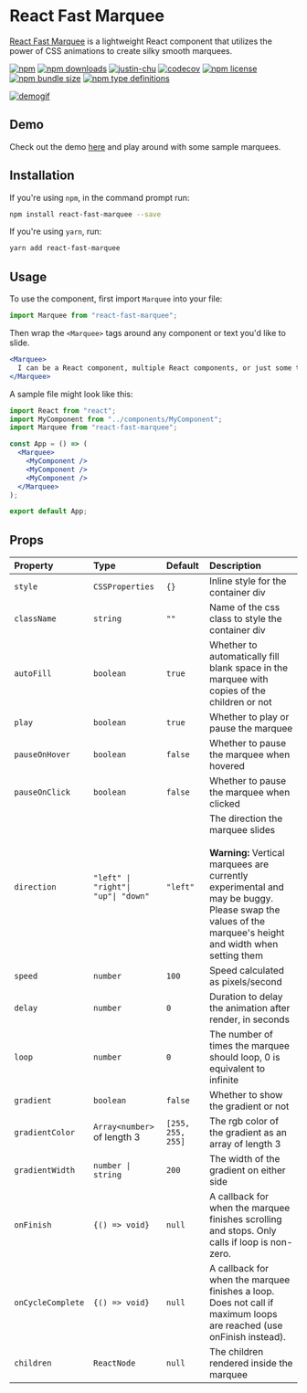 # React Fast Marquee

[React Fast Marquee](https://www.react-fast-marquee.com) is a lightweight React component that utilizes the power of CSS animations to create silky smooth marquees.

[![npm](https://img.shields.io/npm/v/react-fast-marquee.svg)](https://www.npmjs.com/package/react-fast-marquee)
[![npm downloads](https://img.shields.io/npm/dt/react-fast-marquee.svg)](https://www.npmjs.com/package/react-fast-marquee)
[![justin-chu](https://circleci.com/gh/justin-chu/react-fast-marquee.svg?style=svg)](https://circleci.com/gh/justin-chu/react-fast-marquee)
[![codecov](https://codecov.io/gh/justin-chu/react-fast-marquee/branch/master/graph/badge.svg?token=52Q4YZYFME)](https://codecov.io/gh/justin-chu/react-fast-marquee)
[![npm license](https://img.shields.io/npm/l/react-fast-marquee.svg)](https://www.npmjs.com/package/react-fast-marquee)
[![npm bundle size](https://img.shields.io/bundlephobia/min/react-fast-marquee.svg)](https://bundlephobia.com/result?p=react-fast-marquee)
[![npm type definitions](https://img.shields.io/npm/types/react-fast-marquee.svg)](https://www.npmjs.com/package/react-fast-marquee)

[![demogif][2]][1]

[1]: https://www.react-fast-marquee.com
[2]: https://media.giphy.com/media/6ritiN2cpvpsyz4fo6/giphy.gif "demo gif"

## Demo

Check out the demo [here](https://www.react-fast-marquee.com) and play around with some sample marquees.

## Installation

If you're using `npm`, in the command prompt run:

```sh
npm install react-fast-marquee --save
```

If you're using `yarn`, run:

```sh
yarn add react-fast-marquee
```

## Usage

To use the component, first import `Marquee` into your file:

```jsx
import Marquee from "react-fast-marquee";
```

Then wrap the `<Marquee>` tags around any component or text you'd like to slide.

```jsx
<Marquee>
  I can be a React component, multiple React components, or just some text.
</Marquee>
```

A sample file might look like this:

```jsx
import React from "react";
import MyComponent from "../components/MyComponent";
import Marquee from "react-fast-marquee";

const App = () => (
  <Marquee>
    <MyComponent />
    <MyComponent />
    <MyComponent />
  </Marquee>
);

export default App;
```

## Props

| Property          | Type                        | Default           | Description                                                                                                         |
| :---------------- | :-------------------------- | :---------------- | :------------------------------------------------------------------------------------------------------------------ |
| `style`           | `CSSProperties`                    | `{}`              | Inline style for the container div                                                                                  |
| `className`       | `string`                    | `""`              | Name of the css class to style the container div                                                                    |
| `autoFill`        | `boolean`                   | `true`           | Whether to automatically fill blank space in the marquee with copies of the children or not                                                                           |
| `play`            | `boolean`                   | `true`            | Whether to play or pause the marquee                                                                                |
| `pauseOnHover`    | `boolean`                   | `false`           | Whether to pause the marquee when hovered                                                                           |
| `pauseOnClick`    | `boolean`                   | `false`           | Whether to pause the marquee when clicked                                                                           |
|  `direction`       | `"left" \| "right"\| "up"\| "down"`       | `"left"`          | The direction the marquee slides  <br /><br /> **Warning:** Vertical marquees are currently experimental and may be buggy. Please swap the values of the marquee's height and width when setting them                                |
| `speed`           | `number`                    | `100`              | Speed calculated as pixels/second                                                                                   |
| `delay`           | `number`                    | `0`               | Duration to delay the animation after render, in seconds                                                            |
| `loop`            | `number`                    | `0`               | The number of times the marquee should loop, 0 is equivalent to infinite                                            |
| `gradient`        | `boolean`                   | `false`            | Whether to show the gradient or not                                                                                 |
| `gradientColor`   | `Array<number>` of length 3 | `[255, 255, 255]` | The rgb color of the gradient as an array of length 3                                                               |
| `gradientWidth`   | `number \| string`        | `200`             | The width of the gradient on either side                                                                            |
| `onFinish`        | `{() => void}`                  | `null`            | A callback for when the marquee finishes scrolling and stops. Only calls if loop is non-zero.                       |
| `onCycleComplete` | `{() => void}`                  | `null`            | A callback for when the marquee finishes a loop. Does not call if maximum loops are reached (use onFinish instead). |
| `children`        | `ReactNode`                 | `null`            | The children rendered inside the marquee                                                                            |

